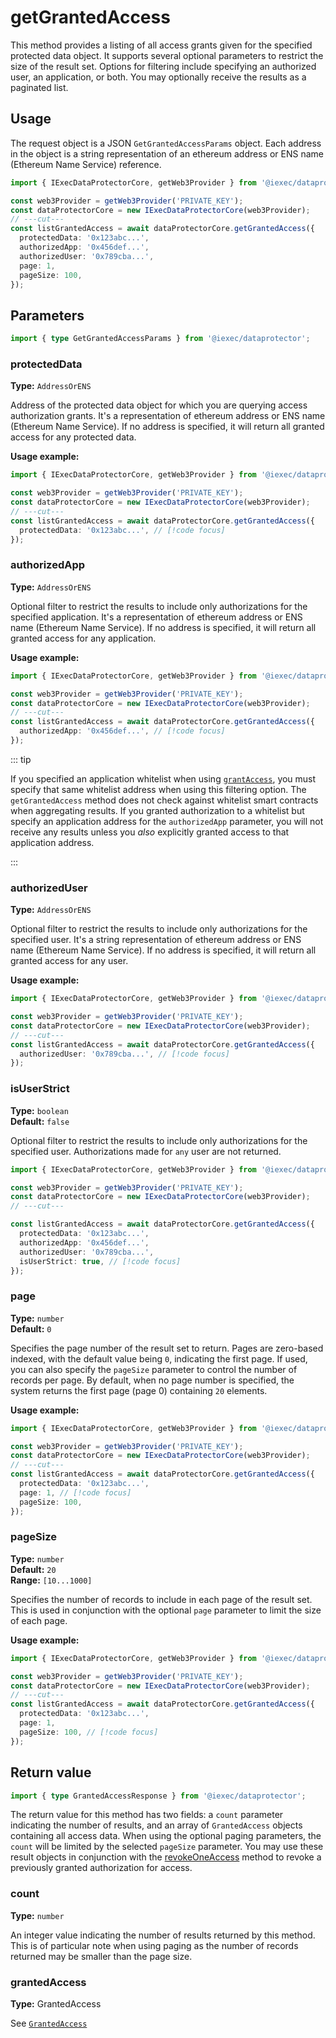 # getGrantedAccess

This method provides a listing of all access grants given for the specified
protected data object. It supports several optional parameters to restrict the
size of the result set. Options for filtering include specifying an authorized
user, an application, or both. You may optionally receive the results as a
paginated list.

## Usage

The request object is a JSON `GetGrantedAccessParams` object. Each address in
the object is a string representation of an ethereum address or ENS name
(Ethereum Name Service) reference.

```ts twoslash
import { IExecDataProtectorCore, getWeb3Provider } from '@iexec/dataprotector';

const web3Provider = getWeb3Provider('PRIVATE_KEY');
const dataProtectorCore = new IExecDataProtectorCore(web3Provider);
// ---cut---
const listGrantedAccess = await dataProtectorCore.getGrantedAccess({
  protectedData: '0x123abc...',
  authorizedApp: '0x456def...',
  authorizedUser: '0x789cba...',
  page: 1,
  pageSize: 100,
});
```

## Parameters

```ts twoslash
import { type GetGrantedAccessParams } from '@iexec/dataprotector';
```

### protectedData <OptionalBadge />

**Type:** `AddressOrENS`

Address of the protected data object for which you are querying access
authorization grants. It's a representation of ethereum address or ENS name
(Ethereum Name Service). If no address is specified, it will return all granted
access for any protected data.

**Usage example:**

```ts twoslash
import { IExecDataProtectorCore, getWeb3Provider } from '@iexec/dataprotector';

const web3Provider = getWeb3Provider('PRIVATE_KEY');
const dataProtectorCore = new IExecDataProtectorCore(web3Provider);
// ---cut---
const listGrantedAccess = await dataProtectorCore.getGrantedAccess({
  protectedData: '0x123abc...', // [!code focus]
});
```

### authorizedApp <OptionalBadge />

**Type:** `AddressOrENS`

Optional filter to restrict the results to include only authorizations for the
specified application. It's a representation of ethereum address or ENS name
(Ethereum Name Service). If no address is specified, it will return all granted
access for any application.

**Usage example:**

```ts twoslash
import { IExecDataProtectorCore, getWeb3Provider } from '@iexec/dataprotector';

const web3Provider = getWeb3Provider('PRIVATE_KEY');
const dataProtectorCore = new IExecDataProtectorCore(web3Provider);
// ---cut---
const listGrantedAccess = await dataProtectorCore.getGrantedAccess({
  authorizedApp: '0x456def...', // [!code focus]
});
```

::: tip

If you specified an application whitelist when using
[`grantAccess`](./grantAccess.md), you must specify that same whitelist address
when using this filtering option. The `getGrantedAccess` method does not check
against whitelist smart contracts when aggregating results. If you granted
authorization to a whitelist but specify an application address for the
`authorizedApp` parameter, you will not receive any results unless you _also_
explicitly granted access to that application address.

:::

### authorizedUser <OptionalBadge />

**Type:** `AddressOrENS`

Optional filter to restrict the results to include only authorizations for the
specified user. It's a string representation of ethereum address or ENS name
(Ethereum Name Service). If no address is specified, it will return all granted
access for any user.

**Usage example:**

```ts twoslash
import { IExecDataProtectorCore, getWeb3Provider } from '@iexec/dataprotector';

const web3Provider = getWeb3Provider('PRIVATE_KEY');
const dataProtectorCore = new IExecDataProtectorCore(web3Provider);
// ---cut---
const listGrantedAccess = await dataProtectorCore.getGrantedAccess({
  authorizedUser: '0x789cba...', // [!code focus]
});
```

### isUserStrict <OptionalBadge />

**Type:** `boolean`  
**Default:** `false`

Optional filter to restrict the results to include only authorizations for the
specified user. Authorizations made for `any` user are not returned.

```ts twoslash
import { IExecDataProtectorCore, getWeb3Provider } from '@iexec/dataprotector';

const web3Provider = getWeb3Provider('PRIVATE_KEY');
const dataProtectorCore = new IExecDataProtectorCore(web3Provider);
// ---cut---

const listGrantedAccess = await dataProtectorCore.getGrantedAccess({
  protectedData: '0x123abc...',
  authorizedApp: '0x456def...',
  authorizedUser: '0x789cba...',
  isUserStrict: true, // [!code focus]
});
```

### page <OptionalBadge />

**Type:** `number`  
**Default:** `0`

Specifies the page number of the result set to return. Pages are zero-based
indexed, with the default value being `0`, indicating the first page. If used,
you can also specify the `pageSize` parameter to control the number of records
per page. By default, when no page number is specified, the system returns the
first page (page 0) containing `20` elements.

**Usage example:**

```ts twoslash
import { IExecDataProtectorCore, getWeb3Provider } from '@iexec/dataprotector';

const web3Provider = getWeb3Provider('PRIVATE_KEY');
const dataProtectorCore = new IExecDataProtectorCore(web3Provider);
// ---cut---
const listGrantedAccess = await dataProtectorCore.getGrantedAccess({
  protectedData: '0x123abc...',
  page: 1, // [!code focus]
  pageSize: 100,
});
```

### pageSize <OptionalBadge />

**Type:** `number`  
**Default:** `20`  
**Range:** `[10...1000]`

Specifies the number of records to include in each page of the result set. This
is used in conjunction with the optional `page` parameter to limit the size of
each page.

**Usage example:**

```ts twoslash
import { IExecDataProtectorCore, getWeb3Provider } from '@iexec/dataprotector';

const web3Provider = getWeb3Provider('PRIVATE_KEY');
const dataProtectorCore = new IExecDataProtectorCore(web3Provider);
// ---cut---
const listGrantedAccess = await dataProtectorCore.getGrantedAccess({
  protectedData: '0x123abc...',
  page: 1,
  pageSize: 100, // [!code focus]
});
```

## Return value

```ts twoslash
import { type GrantedAccessResponse } from '@iexec/dataprotector';
```

The return value for this method has two fields: a `count` parameter indicating
the number of results, and an array of `GrantedAccess` objects containing all
access data. When using the optional paging parameters, the `count` will be
limited by the selected `pageSize` parameter. You may use these result objects
in conjunction with the [revokeOneAccess](revokeOneAccess.md) method to revoke a
previously granted authorization for access.

### count

**Type:** `number`

An integer value indicating the number of results returned by this method. This
is of particular note when using paging as the number of records returned may be
smaller than the page size.

### grantedAccess

**Type:** GrantedAccess

See [`GrantedAccess`](../types.md#grantedaccess)
